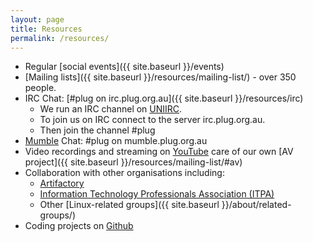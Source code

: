 ```yaml
---
layout: page
title: Resources
permalink: /resources/
---
```


* Regular [social events]({{ site.baseurl }}/events)
* [Mailing lists]({{ site.baseurl }}/resources/mailing-list/) - over 350 people.
* IRC Chat: [#plug on irc.plug.org.au]({{ site.baseurl }}/resources/irc)
  * We run an IRC channel on [UNIIRC](https://www.uniirc.com/).
  * To join us on IRC connect to the server irc.plug.org.au.
  * Then join the channel #plug
* [Mumble](https://www.mumble.info/) Chat: #plug on mumble.plug.org.au
* Video recordings and streaming on [YouTube](https://www.youtube.com/user/PerthLinuxUsersGroup) care of our own [AV project]({{ site.baseurl }}/resources/mailing-list/#av)
* Collaboration with other organisations including:
  * [Artifactory](https://artifactory.org.au/)
  * [Information Technology Professionals Association (ITPA)](https://www.meetup.com/SAGE-AU-WA/)
  * Other [Linux-related groups]({{ site.baseurl }}/about/related-groups/)
 * Coding projects on [Github](https://github.com/plugorgau)
